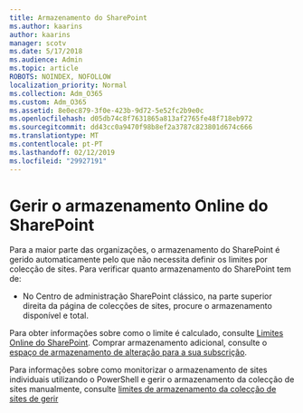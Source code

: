 ```yaml
---
title: Armazenamento do SharePoint
ms.author: kaarins
author: kaarins
manager: scotv
ms.date: 5/17/2018
ms.audience: Admin
ms.topic: article
ROBOTS: NOINDEX, NOFOLLOW
localization_priority: Normal
ms.collection: Adm_O365
ms.custom: Adm_O365
ms.assetid: 8e0ec879-3f0e-423b-9d72-5e52fc2b9e0c
ms.openlocfilehash: d05db74c8f7631865a813af2765fe48f718eb972
ms.sourcegitcommit: dd43cc0a9470f98b8ef2a3787c823801d674c666
ms.translationtype: MT
ms.contentlocale: pt-PT
ms.lasthandoff: 02/12/2019
ms.locfileid: "29927191"
---
```

# <a name="manage-your-sharepoint-online-storage"></a>Gerir o armazenamento Online do SharePoint

Para a maior parte das organizações, o armazenamento do SharePoint é gerido automaticamente pelo que não necessita definir os limites por colecção de sites. Para verificar quanto armazenamento do SharePoint tem de:
  
- No Centro de administração SharePoint clássico, na parte superior direita da página de colecções de sites, procure o armazenamento disponível e total.
    
Para obter informações sobre como o limite é calculado, consulte [Limites Online do SharePoint](https://go.microsoft.com/fwlink/p/?LinkID=856113). Comprar armazenamento adicional, consulte o [espaço de armazenamento de alteração para a sua subscrição](https://go.microsoft.com/fwlink/?linkid=866428).
  
Para informações sobre como monitorizar o armazenamento de sites individuais utilizando o PowerShell e gerir o armazenamento da colecção de sites manualmente, consulte [limites de armazenamento da colecção de sites de gerir](https://go.microsoft.com/fwlink/?linkid=867833)
  

